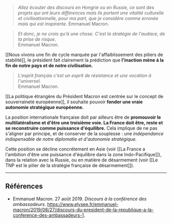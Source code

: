 >*Allez écouter des discours en Hongrie ou en Russie, ce sont des projets qui ont leurs différences mais ils portent une vitalité culturelle et civilisationnelle, pour ma part, que je considère comme erronée mais qui est inspirante.*
>Emmanuel Macron.

>*Et donc, je ne crois qu'à une chose. C'est la stratégie de l'audace, de la prise de risque.*<br/>
>Emmanuel Macron.

[[Nous vivons une fin de cycle marquée par l'affaiblissement des piliers de stabilité]], le président fait clairement la prédiction que **l'inaction mène à la fin de notre pays et de notre civilisation.**

>*L'esprit français c'est un esprit de résistance et une vocation à l'universel.*<br/>
>Emmanuel Macron.

[[La politique étrangère du Président Macron est centrée sur le concept de souverraineté européenne]], il souhaite pouvoir **fonder une vraie autonomie stratégique européenne.** 

La position internationale française doit par ailleurs être de **promouvoir le multilatéralisme et d'être une troisième voie. La France doit être, reste et se reconstruire comme puissance d'équilibre.** Cela implique de ne pas s'aligner par principe, et de conserver de la souplesse : une *indépendance indispensable de notre diplomatie et d'autonomie stratégique.*

Cette position se décline concrétement en Asie (voir [[La France a l'ambition d'être une puissance d'équilibre dans la zone Indo-Pacifique]]), dans la relation avec la Russie, ou en matière de désarmement (voir [[Le TNP est le pilier de la stratégie française de désarmement]]).

---

## Références

- Emmanuel Macron. 27 août 2019. _Discours à la conférence des ambassadeurs_. https://www.elysee.fr/emmanuel-macron/2019/08/27/discours-du-president-de-la-republique-a-la-conference-des-ambassadeurs-1.
